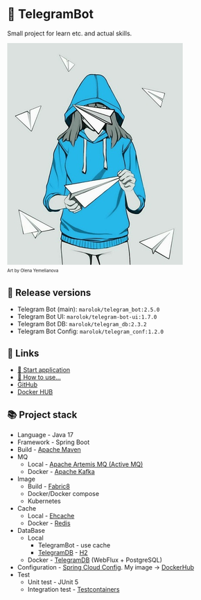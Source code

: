 # 🤖 TelegramBot
Small project for learn etc. and actual skills.

<img alt="Art by Olena Yemelianova" height="512" src="./TBotWorker/src/main/resources/img/telegram.jpg"/></br><sup><sub>Art by Olena Yemelianova</sub></sup>

## 💫 Release versions
* Telegram Bot (main): `marolok/telegram_bot:2.5.0`
* Telegram Bot UI: `marolok/telegram-bot-ui:1.7.0`
* Telegram Bot DB: `marolok/telegram_db:2.3.2`
* Telegram Bot Config: `marolok/telegram_conf:1.2.0`

## 🔗 Links
* [🚀 Start application ](./doc/StartApp.md)
* [💾 How to use...](./doc/HowWork.md)
* [GitHub](https://github.com/PavelBocharov/TelegramBot)
* [Docker HUB](https://hub.docker.com/repositories/marolok)

## 📚 Project stack
- Language - Java 17
- Framework - Spring Boot
- Build - [Apache Maven](https://maven.apache.org/)
- MQ
  - Local - [Apache Artemis MQ (Active MQ)](https://activemq.apache.org/components/artemis/)
  - Docker - [Apache Kafka](https://kafka.apache.org/)
- Image
  - Build - [Fabric8](https://dmp.fabric8.io/)
  - Docker/Docker compose
  - Kubernetes
- Cache
  - Local - [Ehcache](https://www.ehcache.org/)
  - Docker - [Redis](https://redis.io/)
- DataBase
  - Local
    - TelegramBot - use cache
    - [TelegramDB](https://github.com/PavelBocharov/TelegramDB) - [H2](https://www.h2database.com/html/main.html)
  - Docker - [TelegramDB](https://github.com/PavelBocharov/TelegramDB) (WebFlux + PostgreSQL)
- Configuration - [Spring Cloud Config](https://docs.spring.io/spring-cloud-config/docs/current/reference/html/). My image -> [DockerHub](https://hub.docker.com/repository/docker/marolok/telegram_conf/general)
- Test
  - Unit test - JUnit 5
  - Integration test - [Testcontainers](https://www.testcontainers.org/)
